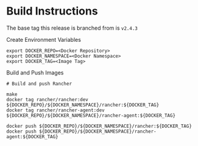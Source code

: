 # Build Instructions

The base tag this release is branched from is `v2.4.3`


Create Environment Variables

```
export DOCKER_REPO=<Docker Repository>
export DOCKER_NAMESPACE=<Docker Namespace>
export DOCKER_TAG=<Image Tag>
```

Build and Push Images

```
# Build and push Rancher

make
docker tag rancher/rancher:dev ${DOCKER_REPO}/${DOCKER_NAMESPACE}/rancher:${DOCKER_TAG}
docker tag rancher/rancher-agent:dev ${DOCKER_REPO}/${DOCKER_NAMESPACE}/rancher-agent:${DOCKER_TAG}

docker push ${DOCKER_REPO}/${DOCKER_NAMESPACE}/rancher:${DOCKER_TAG}
docker push ${DOCKER_REPO}/${DOCKER_NAMESPACE}/rancher-agent:${DOCKER_TAG}

```